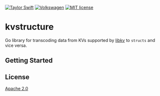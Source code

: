 [![Taylor Swift](https://img.shields.io/badge/secured%20by-taylor%20swift-brightgreen.svg)](https://twitter.com/SwiftOnSecurity)
[![Volkswagen](https://auchenberg.github.io/volkswagen/volkswargen_ci.svg?v=1)](https://github.com/auchenberg/volkswagen)
[![MIT license](http://img.shields.io/badge/license-MIT-brightgreen.svg)](http://opensource.org/licenses/MIT)

# kvstructure

Go library for transcoding data from KVs supported by [libkv](https://github.com/docker/libkv) to `structs` and vice versa.

## Getting Started



## License
[Apache 2.0](/LICENSE)
